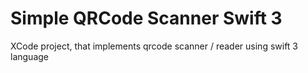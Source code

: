 # Simple QRCode Scanner Swift 3
XCode project, that implements qrcode scanner / reader using swift 3 language
